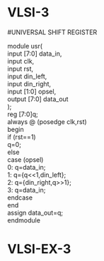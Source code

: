 # VLSI-3

#UNIVERSAL SHIFT REGISTER 

module usr(  
input [7:0] data_in,  
input clk,  
input rst,  
input din_left,  
input din_right,  
input [1:0] opsel,  
output [7:0] data_out  
);  
reg [7:0]q;  
always @ (posedge clk,rst)  
begin  
if (rst==1)  
q=0;  
else  
case (opsel)  
0: q=data_in;  
1: q={q<<1,din_left};  
2: q={din_right,q>>1};  
3: q=data_in;  
endcase  
end  
assign data_out=q;  
endmodule
# VLSI-EX-3
